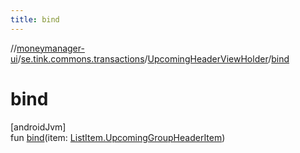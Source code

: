 ```yaml
---
title: bind
---
```

//[moneymanager-ui](../../../index.html)/[se.tink.commons.transactions](../index.html)/[UpcomingHeaderViewHolder](index.html)/[bind](bind.html)



# bind



[androidJvm]\
fun [bind](bind.html)(item: [ListItem.UpcomingGroupHeaderItem](../-list-item/-upcoming-group-header-item/index.html))




